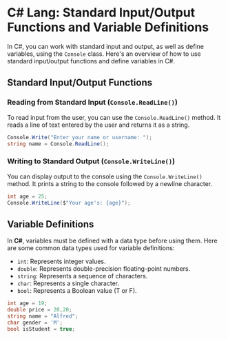 # C# Lang: Standard Input/Output Functions and Variable Definitions

In C#, you can work with standard input and output, as well as define variables, using the `Console` class. Here's an overview of how to use standard input/output functions and define variables in C#.

## Standard Input/Output Functions

### Reading from Standard Input (`Console.ReadLine()`)
To read input from the user, you can use the `Console.ReadLine()` method. It reads a line of text entered by the user and returns it as a string.

```csharp
Console.Write("Enter your name or username: ");
string name = Console.ReadLine();
```

### Writing to Standard Output (`Console.WriteLine()`)
You can display output to the console using the `Console.WriteLine()` method. It prints a string to the console followed by a newline character.

```csharp
int age = 25;
Console.WriteLine($"Your age's: {age}");
```

## Variable Definitions

In **C#**, variables must be defined with a data type before using them. Here are some common data types used for variable definitions:

- `int`: Represents integer values.
- `double`: Represents double-precision floating-point numbers.
- `string`: Represents a sequence of characters.
- `char`: Represents a single character.
- `bool`: Represents a Boolean value (T or F).

```csharp
int age = 19;
double price = 20,20;
string name = "Alfred";
char gender = 'M';
bool isStudent = true;
```
